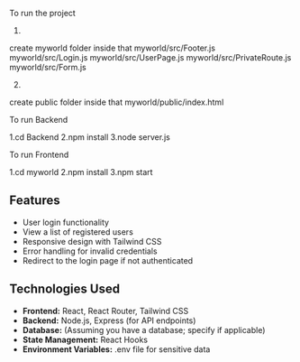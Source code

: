 To run the project

1.
create myworld folder
inside that 
myworld/src/Footer.js
myworld/src/Login.js
myworld/src/UserPage.js
myworld/src/PrivateRoute.js
myworld/src/Form.js


2.
create public folder
inside that
myworld/public/index.html


To run Backend

1.cd Backend
2.npm install 
3.node server.js

To run Frontend

1.cd myworld
2.npm install
3.npm start



## Features

- User login functionality
- View a list of registered users
- Responsive design with Tailwind CSS
- Error handling for invalid credentials
- Redirect to the login page if not authenticated

## Technologies Used

- **Frontend:** React, React Router, Tailwind CSS
- **Backend:** Node.js, Express (for API endpoints)
- **Database:** (Assuming you have a database; specify if applicable)
- **State Management:** React Hooks
- **Environment Variables:** .env file for sensitive data
